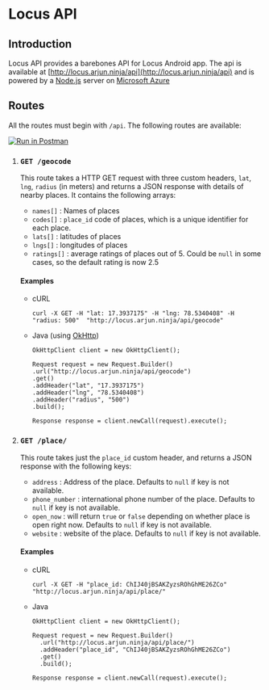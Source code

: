 # Locus API

## Introduction
Locus API provides a barebones API for Locus Android app. The api
is available at [http://locus.arjun.ninja/api](http://locus.arjun.ninja/api) and is powered
by a [Node.js](http://nodejs.org/) server on [Microsoft Azure](https://azure.microsoft.com/en-in/)
## Routes
All the routes must begin with `/api`.
The following routes are available:

  [![Run in Postman](https://run.pstmn.io/button.svg)](https://app.getpostman.com/run-collection/06b947504dab45445355)

1. ### `GET /geocode`

    This route takes a HTTP GET request with three custom headers, `lat`, `lng`, `radius` (in meters) and returns
    a JSON response with details of nearby places. It contains the following arrays:
    - `names[]` : Names of places
    - `codes[]` : `place_id` code of places, which is a unique identifier for each place.
    - `lats[]`  : latitudes of places
    - `lngs[]`  : longitudes of places
    - `ratings[]` : average ratings of places out of 5. Could be `null` in some cases, so the default rating is now 2.5

    #### Examples
    - cURL
      ```
      curl -X GET -H "lat: 17.3937175" -H "lng: 78.5340408" -H "radius: 500"  "http://locus.arjun.ninja/api/geocode"
      ```
    - Java (using [OkHttp](https://square.github.io/okhttp/))
      ```
      OkHttpClient client = new OkHttpClient();

      Request request = new Request.Builder()
      .url("http://locus.arjun.ninja/api/geocode")
      .get()
      .addHeader("lat", "17.3937175")
      .addHeader("lng", "78.5340408")
      .addHeader("radius", "500")
      .build();

      Response response = client.newCall(request).execute();
      ```
2. ### `GET /place/`

    This route takes just the `place_id` custom header, and returns a JSON
    response with the following keys:
    - `address` : Address of the place. Defaults to `null` if key is not available.
    - `phone_number` : international phone number of the place. Defaults to `null` if key is not available.
    - `open_now` : will return `true` or `false` depending on whether place is open right now. Defaults to `null` if key is not available.
    - `website` : website of the place. Defaults to `null` if key is not available.
    <!-- - `image_url` : URL of the featured image -->
    <!-- - `cost_for_two` : Average cost for two people -->

    #### Examples
    - cURL
      ```
      curl -X GET -H "place_id: ChIJ40jBSAKZyzsROhGhME26ZCo" "http://locus.arjun.ninja/api/place/"
      ```
    - Java
      ```
      OkHttpClient client = new OkHttpClient();

      Request request = new Request.Builder()
        .url("http://locus.arjun.ninja/api/place/")
        .addHeader("place_id", "ChIJ40jBSAKZyzsROhGhME26ZCo")
        .get()
        .build();

      Response response = client.newCall(request).execute();
      ```

<!-- NOTE: THIS API IS POWERED BY GOOGLE PLACES WEB API -->
